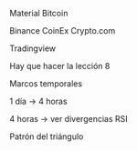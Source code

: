 
Material Bitcoin

Binance 
CoinEx
Crypto.com


Tradingview

Hay que hacer la lección 8

Marcos temporales

1 día -> 4 horas

4 horas -> ver divergencias RSI

Patrón del triángulo